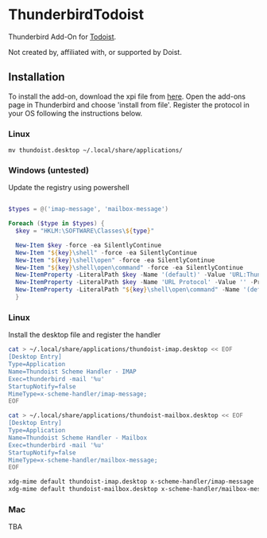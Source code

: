 # ThunderbirdTodoist
Thunderbird Add-On for [Todoist](https://todoist.com).

Not created by, affiliated with, or supported by Doist.

## Installation
To install the add-on, download the xpi file from [here](https://dl.smeanox.com/thunderbird-todoist-0.2.xpi). Open the add-ons page in Thunderbird and choose 'install from file'.
Register the protocol in your OS following the instructions below.


### Linux

```
mv thundoist.desktop ~/.local/share/applications/
```


### Windows (untested)

Update the registry using powershell

``` powershell

$types = @('imap-message', 'mailbox-message')

Foreach ($type in $types) {
  $key = "HKLM:\SOFTWARE\Classes\${type}"

  New-Item $key -force -ea SilentlyContinue
  New-Item "${key}\shell" -force -ea SilentlyContinue
  New-Item "${key}\shell\open" -force -ea SilentlyContinue
  New-Item "${key}\shell\open\command" -force -ea SilentlyContinue
  New-ItemProperty -LiteralPath $key -Name '(default)' -Value 'URL:Thunderbird Todoist Links' -PropertyType String -Force -ea SilentlyContinue
  New-ItemProperty -LiteralPath $key -Name 'URL Protocol' -Value '' -PropertyType String -Force -ea SilentlyContinue
  New-ItemProperty -LiteralPath "${key}\shell\open\command" -Name '(default)' -Value '\"C:\Program Files (x86)\Mozilla Thunderbird\thunderbird.exe\" -mail \"%1\' -PropertyType String -Force -ea SilentlyContinue
  }
```

### Linux

Install the desktop file and register the handler

``` bash
cat > ~/.local/share/applications/thundoist-imap.desktop << EOF
[Desktop Entry]
Type=Application
Name=Thundoist Scheme Handler - IMAP
Exec=thunderbird -mail '%u'
StartupNotify=false
MimeType=x-scheme-handler/imap-message;
EOF

cat > ~/.local/share/applications/thundoist-mailbox.desktop << EOF
[Desktop Entry]
Type=Application
Name=Thundoist Scheme Handler - Mailbox
Exec=thunderbird -mail '%u'
StartupNotify=false
MimeType=x-scheme-handler/mailbox-message;
EOF

xdg-mime default thundoist-imap.desktop x-scheme-handler/imap-message
xdg-mime default thundoist-mailbox.desktop x-scheme-handler/mailbox-message
```

### Mac

TBA
